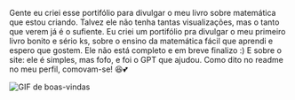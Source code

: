 Gente eu criei esse portifólio para divulgar o meu livro sobre matemática que estou criando. Talvez ele não tenha tantas visualizações, mas o tanto que verem já é o sufiente.
Eu criei um portifólio pra divulgar o meu primeiro livro bonito e sério ks, sobre o ensino da matemática fácil que aprendi e espero que gostem.
Ele não está completo e em breve finalizo :) E sobre o site: ele é simples, mas fofo, e foi o GPT que ajudou. Como dito no readme no meu perfil, comovam-se! 😆💕

![GIF de boas-vindas](https://i.giphy.com/media/v1.Y2lkPTc5MGI3NjExczRqc2t3bjI4andqYnp1aW5lNTQyeXJ5c3gxd2Q4bm51c3FkZmp3aCZlcD12MV9pbnRlcm5hbF9naWZfYnlfaWQmY3Q9Zw/rEZkbrHkjRjXy/giphy.gif)
